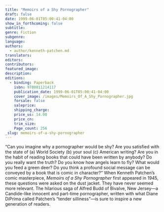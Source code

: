 ```yaml
---
title: "Memoirs of a Shy Pornographer"
draft: false
date: 1999-06-01T05:00:41-04:00
show_in_forthcoming: false
subtitle:
genre: Fiction
subgenre:
language:
authors:
  - author/kenneth-patchen.md
translators:
editors:
contributors:
featured_image:
description:
editions:
  - binding: Paperback
    isbn: 9780811214117
    publication_date: 1999-06-01T05:00:41-04:00
    cover_image: /images/Memoirs_Of_A_Shy_Pornographer.jpg
    forsale: false
    saleprice:
    shipping_charge:
    price_us: 14.00
    price_cn:
    trim_size:
    Page_count: 256
_slug: memoirs-of-a-shy-pornographer
---
```


“Can you imagine why a pornographer would be shy? Are you satisfied with the state of (a) World Society (b) your soul (c) American writing? Are you in the habit of reading books that could have been written by anybody? Do you really want the truth? Do you know how angels learn to fly? What would you feed a green deer? Do you think a profound social message can be conveyed by a book that is comic in character?” When Kenneth Patchen’s comic masterpiece, _Memoirs of a Shy Pornographer_ first appeared in 1945, these questions were asked on the dust jacket. They have never seemed more relevant. The hilarious saga of Alfred Budd of Bivalve, New Jersey—a Candide-like innocent and part-time pornographer, written with what Diane DiPrima called Patchen’s “tender silliness”—is sure to inspire a new generation of readers.


